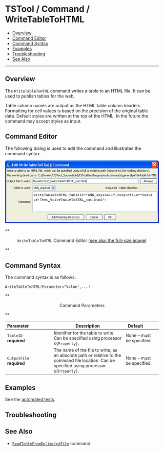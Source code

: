 # TSTool / Command / WriteTableToHTML #

* [Overview](#overview)
* [Command Editor](#command-editor)
* [Command Syntax](#command-syntax)
* [Examples](#examples)
* [Troubleshooting](#troubleshooting)
* [See Also](#see-also)

-------------------------

## Overview ##

The `WriteTableToHTML` command writes a table to an HTML file.
It can be used to publish tables for the web.

Table column names are output as the HTML table column headers.
Formatting for cell values is based on the precision of the original table data.
Default styles are written at the top of the HTML.  In the future the command may accept styles as input.

## Command Editor ##

The following dialog is used to edit the command and illustrates the command syntax.

![WriteTableToHTML](WriteTableToHTML.png)

**<p style="text-align: center;">
`WriteTableToHTML` Command Editor (<a href="../WriteTableToHTML.png">see also the full-size image</a>)
</p>**

## Command Syntax ##

The command syntax is as follows:

```text
WriteTableToHTML(Parameter="Value",...)
```
**<p style="text-align: center;">
Command Parameters
</p>**

| **Parameter**&nbsp;&nbsp;&nbsp;&nbsp;&nbsp;&nbsp;&nbsp;&nbsp;&nbsp;&nbsp;&nbsp;&nbsp;&nbsp;&nbsp;&nbsp;&nbsp;&nbsp;&nbsp; | **Description** | **Default**&nbsp;&nbsp;&nbsp;&nbsp;&nbsp;&nbsp;&nbsp;&nbsp;&nbsp;&nbsp; |
| --------------|-----------------|----------------- |
|`TableID`<br>**required**|Identifier for the table to write.  Can be specified using processor `${Property}`.|None – must be specified.|
|`OutputFile`<br>**required**|The name of the file to write, as an absolute path or relative to the command file location.  Can be specified using processor `${Property}`.|None – must be specified.|

## Examples ##

See the [automated tests](https://github.com/OpenCDSS/cdss-app-tstool-test/tree/master/test/regression/commands/general/WriteTableToHTML).

## Troubleshooting ##

## See Also ##

* [`ReadTableFromDelimitedFile`](../ReadTableFromDelimitedFile/ReadTableFromDelimitedFile.md) command
